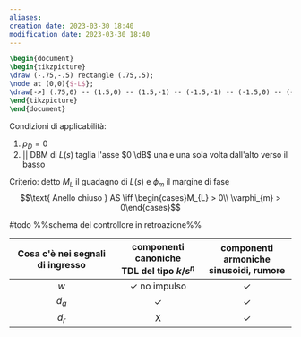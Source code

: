 ```yaml
---
aliases: 
creation date: 2023-03-30 18:40
modification date: 2023-03-30 18:40
---
```


```tikz
\begin{document}
\begin{tikzpicture}
\draw (-.75,-.5) rectangle (.75,.5);
\node at (0,0){$-L$};
\draw[->] (.75,0) -- (1.5,0) -- (1.5,-1) -- (-1.5,-1) -- (-1.5,0) -- (-.75,0);
\end{tikzpicture}
\end{document}
```

Condizioni di applicabilità:
1. $p_{D} =0$
2. || DBM di $L(s)$ taglia l'asse $0 \dB$ una e una sola volta dall'alto verso il basso

Criterio:
detto $M_{L}$ il guadagno di $L(s)$ e $\phi_{m}$ il margine di fase
$$\text{ Anello chiuso } AS \iff \begin{cases}M_{L} > 0\\ \varphi_{m} > 0\end{cases}$$


#todo %%schema del controllore in retroazione%%

| Cosa c'è nei segnali di ingresso | componenti canoniche </br> TDL del tipo $k/s^n$ | componenti armoniche </br> sinusoidi, rumore |
|:--------------------------------:|:-----------------------------------------------:|:--------------------------------------------:|
|               $w$                |             $\checkmark$ no impulso             |                 $\checkmark$                 |
|             $d_{a}$              |                  $\checkmark$                   |                 $\checkmark$                 |
|             $d_{r}$              |                        X                        | $\checkmark$                                             |
